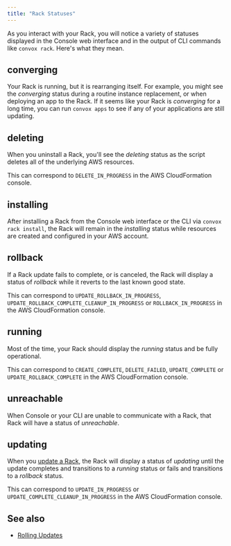 ```yaml
---
title: "Rack Statuses"
---
```


As you interact with your Rack, you will notice a variety of statuses displayed in the Console web interface and in the output of CLI commands like `convox rack`. Here's what they mean.

## converging

Your Rack is running, but it is rearranging itself. For example, you might see the _converging_ status during a routine instance replacement, or when deploying an app to the Rack. If it seems like your Rack is _converging_ for a long time, you can run `convox apps` to see if any of your applications are still updating.

## deleting

When you uninstall a Rack, you'll see the _deleting_ status as the script deletes all of the underlying AWS resources.

This can correspond to `DELETE_IN_PROGRESS` in the AWS CloudFormation console.

## installing

After installing a Rack from the Console web interface or the CLI via `convox rack install`, the Rack will remain in the _installing_ status while resources are created and configured in your AWS account.

## rollback

If a Rack update fails to complete, or is canceled, the Rack will display a status of _rollback_ while it reverts to the last known good state.

This can correspond to `UPDATE_ROLLBACK_IN_PROGRESS`, `UPDATE_ROLLBACK_COMPLETE_CLEANUP_IN_PROGRESS` or `ROLLBACK_IN_PROGRESS` in the AWS CloudFormation console.

## running

Most of the time, your Rack should display the _running_ status and be fully operational.

This can correspond to `CREATE_COMPLETE`, `DELETE_FAILED`, `UPDATE_COMPLETE` or `UPDATE_ROLLBACK_COMPLETE` in the AWS CloudFormation console.

## unreachable

When Console or your CLI are unable to communicate with a Rack, that Rack will have a status of _unreachable_.

## updating

When you [update a Rack](/management/rack-updates), the Rack will display a status of _updating_ until the update completes and transitions to a _running_ status or fails and transitions to a _rollback_ status.

This can correspond to `UPDATE_IN_PROGRESS` or `UPDATE_COMPLETE_CLEANUP_IN_PROGRESS` in the AWS CloudFormation console.

## See also

* [Rolling Updates](/deployment/rolling-updates)
